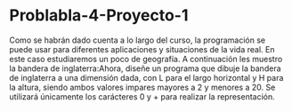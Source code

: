 # Problabla-4-Proyecto-1
Como se habrán dado cuenta a lo largo del curso, la programación se puede usar para diferentes aplicaciones y situaciones de la vida real. En este caso estudiaremos un poco de geografía. A continuación les muestro la bandera de inglaterra:Ahora, diseñe un programa que dibuje la bandera de inglaterra a una dimensión dada, con L para el largo horizontal y H para la altura, siendo ambos valores impares mayores a 2 y menores a 20. Se utilizará únicamente los carácteres 0 y + para realizar la representación.
